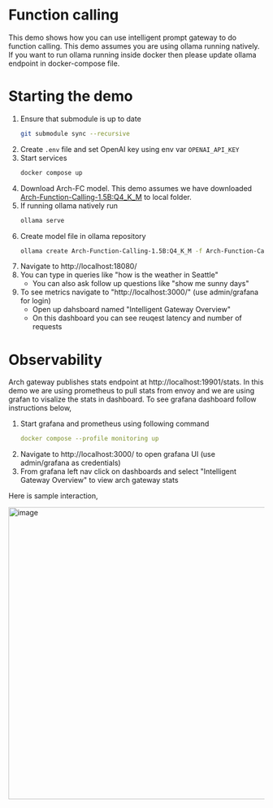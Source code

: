 # Function calling
This demo shows how you can use intelligent prompt gateway to do function calling. This demo assumes you are using ollama running natively. If you want to run ollama running inside docker then please update ollama endpoint in docker-compose file.

# Starting the demo
1. Ensure that submodule is up to date
   ```sh
   git submodule sync --recursive
   ```
1. Create `.env` file and set OpenAI key using env var `OPENAI_API_KEY`
1. Start services
   ```sh
   docker compose up
   ```
1. Download Arch-FC model. This demo assumes we have downloaded [Arch-Function-Calling-1.5B:Q4_K_M](https://huggingface.co/katanemolabs/Arch-Function-Calling-1.5B.gguf/blob/main/Arch-Function-Calling-1.5B-Q4_K_M.gguf) to local folder.
1. If running ollama natively run
   ```sh
   ollama serve
   ```
2. Create model file in ollama repository
   ```sh
   ollama create Arch-Function-Calling-1.5B:Q4_K_M -f Arch-Function-Calling-1.5B-Q4_K_M.model_file
   ```
3. Navigate to http://localhost:18080/
4. You can type in queries like "how is the weather in Seattle"
   - You can also ask follow up questions like "show me sunny days"
5. To see metrics navigate to "http://localhost:3000/" (use admin/grafana for login)
   - Open up dahsboard named "Intelligent Gateway Overview"
   - On this dashboard you can see reuqest latency and number of requests

# Observability
Arch gateway publishes stats endpoint at http://localhost:19901/stats. In this demo we are using prometheus to pull stats from envoy and we are using grafan to visalize the stats in dashboard. To see grafana dashboard follow instructions below,

1. Start grafana and prometheus using following command
   ```yaml
   docker compose --profile monitoring up
   ```
1. Navigate to http://localhost:3000/ to open grafana UI (use admin/grafana as credentials)
1. From grafana left nav click on dashboards and select "Intelligent Gateway Overview" to view arch gateway stats


Here is sample interaction,

<img width="575" alt="image" src="https://github.com/user-attachments/assets/e0929490-3eb2-4130-ae87-a732aea4d059">
